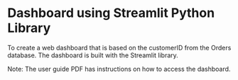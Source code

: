 # Dashboard using Streamlit Python Library
To create a web dashboard that is based on the customerID from the Orders database. The dashboard is built with the Streamlit library.

Note: The user guide PDF has instructions on how to access the dashboard.
